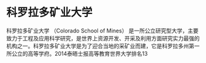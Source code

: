 # 科罗拉多矿业大学

科罗拉多矿业大学 （Colorado School of Mines） 是一所公立研究型大学，主要致力于工程及应用科学研究，是世界上资源开发、开采及利用方面研究实力最强的机构之一。科罗拉多矿业大学是为了迎合当地的采矿业而建，它是科罗拉多州第一所公立的高等学府。2014泰晤士报高等教育世界大学排名13